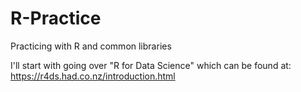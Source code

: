 # R-Practice
Practicing with R and common libraries

I'll start with going over "R for Data Science" which can be found at: https://r4ds.had.co.nz/introduction.html 

